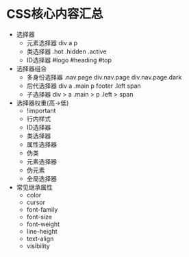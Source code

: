 # CSS核心内容汇总
* 选择器
    * 元素选择器 div a p
    * 类选择器 .hot .hidden .active
    * ID选择器 #logo #heading #top
* 选择器组合
    * 多身份选择器 .nav.page div.nav.page div.nav.page.dark
    * 后代选择器 div a .main p footer .left span
    * 子选择器 div > a .main > p .left > span
* 选择器权重(高->低)
    * !important
    * 行内样式
    * ID选择器
    * 类选择器
    * 属性选择器
    * 伪类
    * 元素选择器
    * 伪元素
    * 全局选择器
* 常见继承属性
    * color
    * cursor
    * font-family
    * font-size
    * font-weight
    * line-height
    * text-align
    * visibility